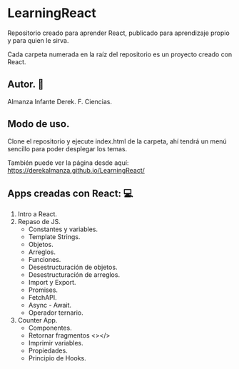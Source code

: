 # LearningReact
Repositorio creado para aprender React, publicado para aprendizaje propio y para quien le sirva.

Cada carpeta numerada en la raíz del repositorio es un proyecto creado con React.

## Autor. 👤

Almanza Infante Derek.
F. Ciencias.

## Modo de uso. 

Clone el repositorio y ejecute index.html de la carpeta, ahí tendrá un menú sencillo para poder desplegar los temas.

También puede ver la página desde aquí: https://derekalmanza.github.io/LearningReact/

## Apps creadas con React: 💻

1. Intro a React.
2. Repaso de JS.
    * Constantes y variables.
    * Template Strings.
    * Objetos.
    * Arreglos.
    * Funciones.
    * Desestructuración de objetos.
    * Desestructuración de arreglos.
    * Import y Export.
    * Promises.
    * FetchAPI.
    * Async - Await.
    * Operador ternario.
03. Counter App.
    * Componentes.
    * Retornar fragmentos <></>
    * Imprimir variables.
    * Propiedades.
    * Principio de Hooks.
